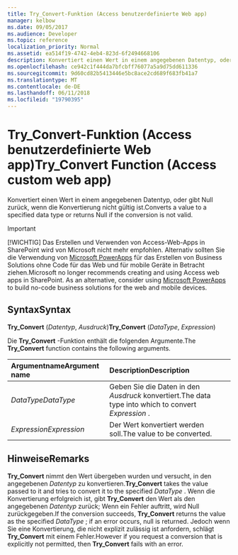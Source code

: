 ```yaml
---
title: Try_Convert-Funktion (Access benutzerdefinierte Web app)
manager: kelbow
ms.date: 09/05/2017
ms.audience: Developer
ms.topic: reference
localization_priority: Normal
ms.assetid: ea514f19-4742-4eb4-823d-6f2494668106
description: Konvertiert einen Wert in einem angegebenen Datentyp, oder gibt Null zurück, wenn die Konvertierung nicht gültig ist.
ms.openlocfilehash: ce942c1f444da7bfcbff76077a5a9d75dd611336
ms.sourcegitcommit: 9d60cd82b5413446e5bc8ace2cd689f683fb41a7
ms.translationtype: MT
ms.contentlocale: de-DE
ms.lasthandoff: 06/11/2018
ms.locfileid: "19790395"
---
```

# <a name="tryconvert-function-access-custom-web-app"></a><span data-ttu-id="0a20a-103">Try_Convert-Funktion (Access benutzerdefinierte Web app)</span><span class="sxs-lookup"><span data-stu-id="0a20a-103">Try_Convert Function (Access custom web app)</span></span>

<span data-ttu-id="0a20a-104">Konvertiert einen Wert in einem angegebenen Datentyp, oder gibt Null zurück, wenn die Konvertierung nicht gültig ist.</span><span class="sxs-lookup"><span data-stu-id="0a20a-104">Converts a value to a specified data type or returns Null if the conversion is not valid.</span></span>
  
> [!IMPORTANT]
> <span data-ttu-id="0a20a-p101">[!WICHTIG] Das Erstellen und Verwenden von Access-Web-Apps in SharePoint wird von Microsoft nicht mehr empfohlen. Alternativ sollten Sie die Verwendung von [Microsoft PowerApps](https://powerapps.microsoft.com/en-us/) für das Erstellen von Business Solutions ohne Code für das Web und für mobile Geräte in Betracht ziehen.</span><span class="sxs-lookup"><span data-stu-id="0a20a-p101">Microsoft no longer recommends creating and using Access web apps in SharePoint. As an alternative, consider using [Microsoft PowerApps](https://powerapps.microsoft.com/en-us/) to build no-code business solutions for the web and mobile devices.</span></span> 
  
## <a name="syntax"></a><span data-ttu-id="0a20a-107">Syntax</span><span class="sxs-lookup"><span data-stu-id="0a20a-107">Syntax</span></span>

 <span data-ttu-id="0a20a-108">**Try_Convert** (*Datentyp*, *Ausdruck*)</span><span class="sxs-lookup"><span data-stu-id="0a20a-108">**Try_Convert** (*DataType*, *Expression*)</span></span> 
  
<span data-ttu-id="0a20a-109">Die **Try_Convert** -Funktion enthält die folgenden Argumente.</span><span class="sxs-lookup"><span data-stu-id="0a20a-109">The **Try_Convert** function contains the following arguments.</span></span> 
  
|<span data-ttu-id="0a20a-110">**Argumentname**</span><span class="sxs-lookup"><span data-stu-id="0a20a-110">**Argument name**</span></span>|<span data-ttu-id="0a20a-111">**Description**</span><span class="sxs-lookup"><span data-stu-id="0a20a-111">**Description**</span></span>|
|:-----|:-----|
| <span data-ttu-id="0a20a-112">*DataType*</span><span class="sxs-lookup"><span data-stu-id="0a20a-112">*DataType*</span></span>  <br/> |<span data-ttu-id="0a20a-113">Geben Sie die Daten in den *Ausdruck* konvertiert.</span><span class="sxs-lookup"><span data-stu-id="0a20a-113">The data type into which to convert  *Expression*  .</span></span>  <br/> |
| <span data-ttu-id="0a20a-114">*Expression*</span><span class="sxs-lookup"><span data-stu-id="0a20a-114">*Expression*</span></span>  <br/> |<span data-ttu-id="0a20a-115">Der Wert konvertiert werden soll.</span><span class="sxs-lookup"><span data-stu-id="0a20a-115">The value to be converted.</span></span>  <br/> |
   
## <a name="remarks"></a><span data-ttu-id="0a20a-116">Hinweise</span><span class="sxs-lookup"><span data-stu-id="0a20a-116">Remarks</span></span>

 <span data-ttu-id="0a20a-117">**Try_Convert** nimmt den Wert übergeben wurden und versucht, in den angegebenen *Datentyp* zu konvertieren.</span><span class="sxs-lookup"><span data-stu-id="0a20a-117">**Try_Convert** takes the value passed to it and tries to convert it to the specified  *DataType*  .</span></span> <span data-ttu-id="0a20a-118">Wenn die Konvertierung erfolgreich ist, gibt **Try_Convert** den Wert als den angegebenen *Datentyp* zurück; Wenn ein Fehler auftritt, wird Null zurückgegeben.</span><span class="sxs-lookup"><span data-stu-id="0a20a-118">If the conversion succeeds, **Try_Convert** returns the value as the specified  *DataType*  ; if an error occurs, null is returned.</span></span> <span data-ttu-id="0a20a-119">Jedoch wenn Sie eine Konvertierung, die nicht explizit zulässig ist anfordern, schlägt **Try_Convert** mit einem Fehler.</span><span class="sxs-lookup"><span data-stu-id="0a20a-119">However if you request a conversion that is explicitly not permitted, then **Try_Convert** fails with an error.</span></span> 
  

